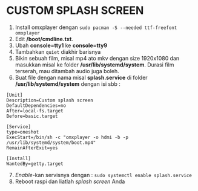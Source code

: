 # CUSTOM SPLASH SCREEN
1.	Install omxplayer dengan `sudo pacman -S --needed ttf-freefont omxplayer`
2.	Edit **/boot/cmdline.txt**. 
3.	Ubah  **console=tty1** ke **console=tty9**
4.	Tambahkan `quiet` diakhir barisnya
5.	Bikin sebuah film, misal mp4 ato mkv dengan size 1920x1080 dan masukkan misal ke folder **/usr/lib/systemd/system**. Durasi film terserah, mau ditambah audio juga boleh.
6.	Buat file dengan nama misal **splash.service** di folder **/usr/lib/systemd/system** dengan isi sbb :

 ```
 [Unit]
 Description=Custom splash screen
 DefaultDependencies=no
 After=local-fs.target
 Before=basic.target

 [Service]
 type=oneshot
 ExecStart=/bin/sh -c "omxplayer -o hdmi -b -p /usr/lib/systemd/system/boot.mp4"
 RemainAfterExit=yes

 [Install]
 WantedBy=getty.target
 ```


7.	*Enable*-kan servisnya dengan : `sudo systemctl enable splash.service`
8.	Reboot raspi dan liatlah *splash screen* Anda
